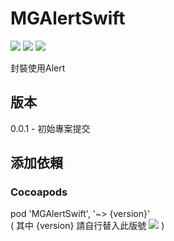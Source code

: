 # MGAlertSwift
![](https://img.shields.io/cocoapods/v/MGAlertSwift.svg?style=flat) 
![](https://img.shields.io/badge/platform-ios-lightgrey.svg) 
![](https://img.shields.io/badge/language-swift-orange.svg)  

封裝使用Alert  

## 版本  
0.0.1 - 初始專案提交  

## 添加依賴  

### Cocoapods  
pod 'MGAlertSwift', '~> {version}'  
( 其中 {version} 請自行替入此版號 ![](https://img.shields.io/cocoapods/v/MGAlertSwift.svg?style=flat) )  
